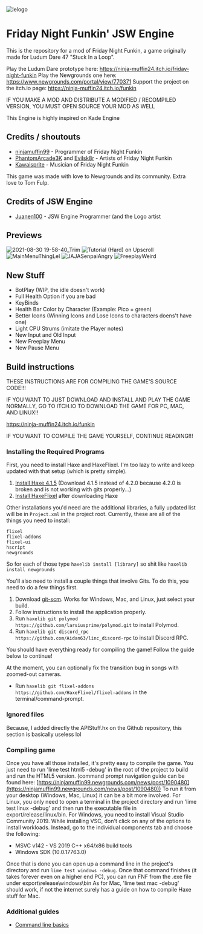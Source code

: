 ![lelogo](https://user-images.githubusercontent.com/65170591/131541948-3d792876-8f49-4430-9892-0e317cb77c93.png)

# Friday Night Funkin' JSW Engine

This is the repository for a mod of Friday Night Funkin, a game originally made for Ludum Dare 47 "Stuck In a Loop".

Play the Ludum Dare prototype here: https://ninja-muffin24.itch.io/friday-night-funkin
Play the Newgrounds one here: https://www.newgrounds.com/portal/view/770371
Support the project on the itch.io page: https://ninja-muffin24.itch.io/funkin

IF YOU MAKE A MOD AND DISTRIBUTE A MODIFIED / RECOMPILED VERSION, YOU MUST OPEN SOURCE YOUR MOD AS WELL

This Engine is highly inspired on Kade Engine

## Credits / shoutouts

- [ninjamuffin99](https://twitter.com/ninja_muffin99) - Programmer of Friday Night Funkin
- [PhantomArcade3K](https://twitter.com/phantomarcade3k) and [Evilsk8r](https://twitter.com/evilsk8r) - Artists of Friday Night Funkin
- [Kawaisprite](https://twitter.com/kawaisprite) - Musician of Friday Night Funkin

This game was made with love to Newgrounds and its community. Extra love to Tom Fulp.

## Credits of JSW Engine
- [Juanen100](https://twitter.com/Juanen1001) - JSW Engine Programmer (and the Logo artist

## Previews

![2021-08-30 19-58-40_Trim](https://user-images.githubusercontent.com/65170591/131385724-8db235b5-1935-4a4a-b4e9-a219ffb62080.gif)
![Tutorial (Hard) on Upscroll](https://user-images.githubusercontent.com/65170591/131541953-582da4c6-19af-4882-8299-2783a8b79f74.gif)
![MainMenuThingLel](https://user-images.githubusercontent.com/65170591/131541950-a27f8e4a-6769-424a-a049-001e323e8e9c.png)
![JAJASenpaiAngry](https://user-images.githubusercontent.com/65170591/131541945-b2515555-e3e6-486b-aaf4-11e8193a8db1.png)
![FreeplayWeird](https://user-images.githubusercontent.com/65170591/131541934-bdf0df39-a9fa-4662-98df-f984f603ab9d.png)

## New Stuff

- BotPlay (WIP, the idle doesn't work)
- Full Health Option if you are bad
- KeyBinds
- Health Bar Color by Character (Example: Pico = green)
- Better Icons (Winning Icons and Lose Icons to characters doens't have one)
- Light CPU Strums (imitate the Player notes)
- New Input and Old Input
- New Freeplay Menu
- New Pause Menu

## Build instructions

THESE INSTRUCTIONS ARE FOR COMPILING THE GAME'S SOURCE CODE!!!

IF YOU WANT TO JUST DOWNLOAD AND INSTALL AND PLAY THE GAME NORMALLY, GO TO ITCH.IO TO DOWNLOAD THE GAME FOR PC, MAC, AND LINUX!!

https://ninja-muffin24.itch.io/funkin

IF YOU WANT TO COMPILE THE GAME YOURSELF, CONTINUE READING!!!

### Installing the Required Programs

First, you need to install Haxe and HaxeFlixel. I'm too lazy to write and keep updated with that setup (which is pretty simple). 
1. [Install Haxe 4.1.5](https://haxe.org/download/version/4.1.5/) (Download 4.1.5 instead of 4.2.0 because 4.2.0 is broken and is not working with gits properly...)
2. [Install HaxeFlixel](https://haxeflixel.com/documentation/install-haxeflixel/) after downloading Haxe

Other installations you'd need are the additional libraries, a fully updated list will be in `Project.xml` in the project root. Currently, these are all of the things you need to install:
```
flixel
flixel-addons
flixel-ui
hscript
newgrounds
```
So for each of those type `haxelib install [library]` so shit like `haxelib install newgrounds`

You'll also need to install a couple things that involve Gits. To do this, you need to do a few things first.
1. Download [git-scm](https://git-scm.com/downloads). Works for Windows, Mac, and Linux, just select your build.
2. Follow instructions to install the application properly.
3. Run `haxelib git polymod https://github.com/larsiusprime/polymod.git` to install Polymod.
4. Run `haxelib git discord_rpc https://github.com/Aidan63/linc_discord-rpc` to install Discord RPC.

You should have everything ready for compiling the game! Follow the guide below to continue!

At the moment, you can optionally fix the transition bug in songs with zoomed-out cameras.
- Run `haxelib git flixel-addons https://github.com/HaxeFlixel/flixel-addons` in the terminal/command-prompt.

### Ignored files

Because, I added directly the APIStuff.hx on the Github repository, this section is basically useless lol

### Compiling game

Once you have all those installed, it's pretty easy to compile the game. You just need to run 'lime test html5 -debug' in the root of the project to build and run the HTML5 version. (command prompt navigation guide can be found here: [https://ninjamuffin99.newgrounds.com/news/post/1090480](https://ninjamuffin99.newgrounds.com/news/post/1090480))
To run it from your desktop (Windows, Mac, Linux) it can be a bit more involved. For Linux, you only need to open a terminal in the project directory and run 'lime test linux -debug' and then run the executable file in export/release/linux/bin. For Windows, you need to install Visual Studio Community 2019. While installing VSC, don't click on any of the options to install workloads. Instead, go to the individual components tab and choose the following:
* MSVC v142 - VS 2019 C++ x64/x86 build tools
* Windows SDK (10.0.17763.0)

Once that is done you can open up a command line in the project's directory and run `lime test windows -debug`. Once that command finishes (it takes forever even on a higher end PC), you can run FNF from the .exe file under export\release\windows\bin
As for Mac, 'lime test mac -debug' should work, if not the internet surely has a guide on how to compile Haxe stuff for Mac.

### Additional guides

- [Command line basics](https://ninjamuffin99.newgrounds.com/news/post/1090480)
